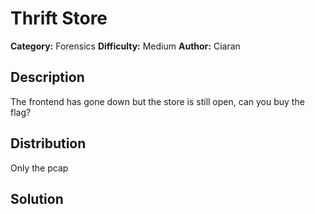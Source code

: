 # Thrift Store

**Category:** Forensics
**Difficulty:** Medium
**Author:** Ciaran

## Description

The frontend has gone down but the store is still open, can you buy the flag?

## Distribution

Only the pcap

## Solution
